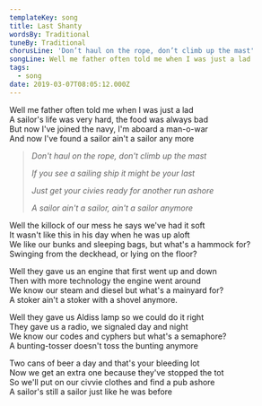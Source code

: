 ```yaml
---
templateKey: song
title: Last Shanty
wordsBy: Traditional
tuneBy: Traditional
chorusLine: 'Don’t haul on the rope, don’t climb up the mast'
songLine: Well me father often told me when I was just a lad
tags:
  - song
date: 2019-03-07T08:05:12.000Z
---
```

Well me father often told me when I was just a lad\
A sailor's life was very hard, the food was always bad\
But now I've joined the navy, I'm aboard a man-o-war\
And now I've found a sailor ain't a sailor any more

> _Don't haul on the rope, don't climb up the mast_
>
> _If you see a sailing ship it might be your last_
>
> _Just get your civies ready for another run ashore_
>
> _A sailor ain't a sailor, ain't a sailor anymore_

Well the killock of our mess he says we've had it soft\
It wasn't like this in his day when he was up aloft\
We like our bunks and sleeping bags, but what's a hammock for?\
Swinging from the deckhead, or lying on the floor?

Well they gave us an engine that first went up and down\
Then with more technology the engine went around\
We know our steam and diesel but what's a mainyard for?\
A stoker ain't a stoker with a shovel anymore.

Well they gave us Aldiss lamp so we could do it right\
They gave us a radio, we signaled day and night\
We know our codes and cyphers but what's a semaphore?\
A bunting-tosser doesn't toss the bunting anymore

Two cans of beer a day and that's your bleeding lot\
Now we get an extra one because they've stopped the tot\
So we'll put on our civvie clothes and find a pub ashore\
A sailor's still a sailor just like he was before
